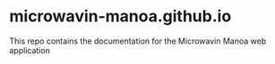 # microwavin-manoa.github.io

This repo contains the documentation for the Microwavin Manoa web application
